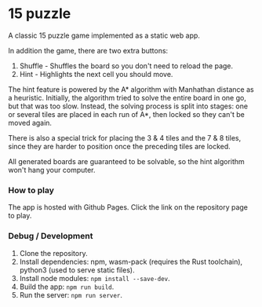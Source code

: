 # 15 puzzle

A classic 15 puzzle game implemented as a static web app.

In addition the game, there are two extra buttons:
1. Shuffle - Shuffles the board so you don't need to reload the page.
2. Hint - Highlights the next cell you should move.

The hint feature is powered by the A* algorithm with Manhathan distance as a heuristic. Initially, the algorithm tried to solve the entire board in one go, but that was too slow. Instead, the solving process is split into stages: one or several tiles are placed in each run of A*, then locked so they can't be moved again.

There is also a special trick for placing the 3 & 4 tiles and the 7 & 8 tiles, since they are harder to position once the preceding tiles are locked.

All generated boards are guaranteed to be solvable, so the hint algorithm won't hang your computer.

### How to play

The app is hosted with Github Pages. Click the link on the repository page to play.

### Debug / Development

1. Clone the repository.
2. Install dependencies: npm, wasm-pack (requires the Rust toolchain), python3 (used to serve static files).
3. Install node modules: `npm install --save-dev`.
4. Build the app: `npm run build`.
5. Run the server: `npm run server`.
